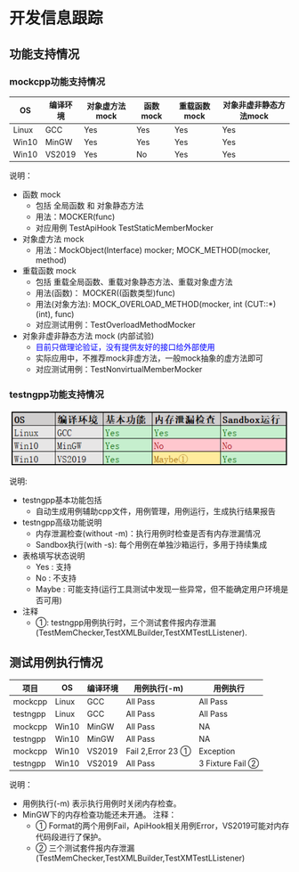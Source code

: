 # 开发信息跟踪


## 功能支持情况

### mockcpp功能支持情况

|  OS    | 编译环境 | 对象虚方法mock | 函数mock | 重载函数mock | 对象非虚非静态方法mock |
|  ----  | ----     |         ----  |    ----  |   ----      |   ----                |
|Linux   | GCC      |  Yes          | Yes      |   Yes       |  Yes                  |
|Win10   | MinGW    |  Yes          | Yes      |   Yes       |  Yes                  |
|Win10   | VS2019   |  Yes          | No       |   Yes       |  Yes                  |

说明：
- 函数 mock
  - 包括 全局函数 和 对象静态方法
  - 用法：MOCKER(func)
  - 对应用例 TestApiHook TestStaticMemberMocker
- 对象虚方法 mock
  - 用法：MockObject(Interface) mocker; MOCK_METHOD(mocker, method)
- 重载函数 mock
  - 包括 重载全局函数、重载对象静态方法、重载对象虚方法
  - 用法(函数)： MOCKER((函数类型)func)
  - 用法(对象方法): MOCK_OVERLOAD_METHOD(mocker, int (CUT::*) (int), func)
  - 对应测试用例：TestOverloadMethodMocker
- 对象非虚非静态方法 mock (内部试验)
  - <font color=blue>目前只做理论验证，没有提供友好的接口给外部使用</font>
  - 实际应用中，不推荐mock非虚方法，一般mock抽象的虚方法即可
  - 对应测试用例：TestNonvirtualMemberMocker


### testngpp功能支持情况

![](images/2021-03-14-09-55-56.png)

<div style='display: none'>
|OS|编译环境|基本功能|内存泄漏检查|Sandbox运行|
|:--|:--|:--|:--|:--|
|Linux|GCC|Yes|Yes|Yes|
|Win10|MinGW|Yes|No|No|
|Win10|VS2019|Yes|Maybe①|Yes|
</div>


说明:
- testngpp基本功能包括
  - 自动生成用例辅助cpp文件，用例管理，用例运行，生成执行结果报告
- testngpp高级功能说明
  - 内存泄漏检查(without -m)：执行用例时检查是否有内存泄漏情况
  - Sandbox执行(with -s): 每个用例在单独沙箱运行，多用于持续集成 
- 表格填写状态说明
  - Yes : 支持
  - No : 不支持
  - Maybe : 可能支持(运行工具测试中发现一些异常，但不能确定用户环境是否可用)
- 注释
  - ①: testngpp用例执行时，三个测试套件报内存泄漏(TestMemChecker,TestXMLBuilder,TestXMTestLListener).

## 测试用例执行情况

|  项目   |  OS   | 编译环境 | 用例执行(-m) | 用例执行 | 
|  ----   | ----  | ----  | ----  | ----  |
| mockcpp | Linux | GCC   | All Pass | All Pass |
| testngpp| Linux | GCC   | All Pass | All Pass |
| mockcpp | Win10 | MinGW | All Pass | NA |
| testngpp| Win10 | MinGW | All Pass | NA |
| mockcpp | Win10 | VS2019 | Fail 2,Error 23 ① | Exception |
| testngpp| Win10 | VS2019 | All Pass | 3 Fixture Fail ② |


说明：
- 用例执行(-m) 表示执行用例时关闭内存检查。
- MinGW下的内存检查功能还未开通。
注释：
  - ① Format的两个用例Fail，ApiHook相关用例Error，VS2019可能对内存代码段进行了保护。
  - ② 三个测试套件报内存泄漏(TestMemChecker,TestXMLBuilder,TestXMTestLListener)

